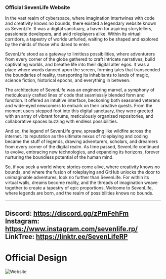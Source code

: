### Official SevenLife Website

In the vast realm of cyberspace, where imagination intertwines with code and creativity knows no bounds, there existed a legendary website known as SevenLife. It was a digital sanctuary, a haven for aspiring storytellers, passionate developers, and avid roleplayers alike. Within its virtual corridors, a tapestry of worlds unfurled, waiting to be shaped and explored by the minds of those who dared to enter.

SevenLife stood as a gateway to limitless possibilities, where adventurers from every corner of the globe gathered to craft intricate narratives, build captivating worlds, and breathe life into their digital alter egos. It was a place where words danced upon the screen, forming tales that transcended the boundaries of reality, transporting its inhabitants to lands of magic, science fiction, historical epochs, and everything in between.

The architecture of SevenLife was an engineering marvel, a symphony of meticulously crafted lines of code that seamlessly blended form and function. It offered an intuitive interface, beckoning both seasoned veterans and wide-eyed newcomers to embark on their creative quests. From the moment users stepped foot into this digital sanctuary, they were greeted with an array of vibrant forums, meticulously organized repositories, and collaborative spaces buzzing with endless possibilities.

And so, the legend of SevenLife grew, spreading like wildfire across the internet. Its reputation as the ultimate nexus of roleplaying and coding became the stuff of legends, drawing adventurers, scholars, and dreamers from every corner of the digital realm. As time passed, SevenLife continued to evolve, embracing new technologies, and expanding its horizons, forever nurturing the boundless potential of the human mind.

So, if you seek a world where stories come alive, where creativity knows no bounds, and where the fusion of roleplaying and GitHub unlocks the door to unimaginable adventures, look no further than SevenLife. For within its virtual walls, dreams become reality, and the threads of imagination weave together to create a tapestry of epic proportions. Welcome to SevenLife, where legends are born, and the realm of possibilities knows no bounds.


--------------------------------
Discord: https://discord.gg/zPmFehFm <br>
Instagram: https://www.instagram.com/sevenlife.rp/ <br>
LinkTree: https://linktr.ee/SevenLifeRP <br>
--------------------------------

# Official Design

![Website](https://media.discordapp.net/attachments/954476483651461120/1117047255535456327/Landing.png?width=364&height=632)

